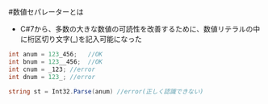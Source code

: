 #数値セパレーターとは
- C#7から、多数の大きな数値の可読性を改善するために、数値リテラルの中に桁区切り文字(_)を記入可能になった

```C#
int anum = 123_456;   //OK
int bnum = 123__456;  //OK
int cnum = _123; //error
int dnum = 123_; //error

string st = Int32.Parse(anum) //error(正しく認識できない)

```

